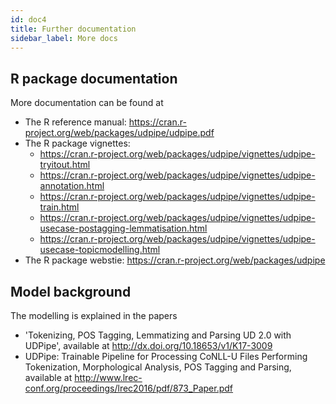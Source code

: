 ```yaml
---
id: doc4
title: Further documentation
sidebar_label: More docs
---
```


## R package documentation

More documentation can be found at 

- The R reference manual: https://cran.r-project.org/web/packages/udpipe/udpipe.pdf
- The R package vignettes:
  * https://cran.r-project.org/web/packages/udpipe/vignettes/udpipe-tryitout.html
  * https://cran.r-project.org/web/packages/udpipe/vignettes/udpipe-annotation.html
  * https://cran.r-project.org/web/packages/udpipe/vignettes/udpipe-train.html
  * https://cran.r-project.org/web/packages/udpipe/vignettes/udpipe-usecase-postagging-lemmatisation.html
  * https://cran.r-project.org/web/packages/udpipe/vignettes/udpipe-usecase-topicmodelling.html
- The R package webstie: https://cran.r-project.org/web/packages/udpipe

## Model background
  
The modelling is explained in the papers 
- 'Tokenizing, POS Tagging, Lemmatizing and Parsing UD 2.0 with UDPipe', available at http://dx.doi.org/10.18653/v1/K17-3009
- UDPipe: Trainable Pipeline for Processing CoNLL-U Files Performing Tokenization, Morphological Analysis, POS Tagging and Parsing, available at http://www.lrec-conf.org/proceedings/lrec2016/pdf/873_Paper.pdf


